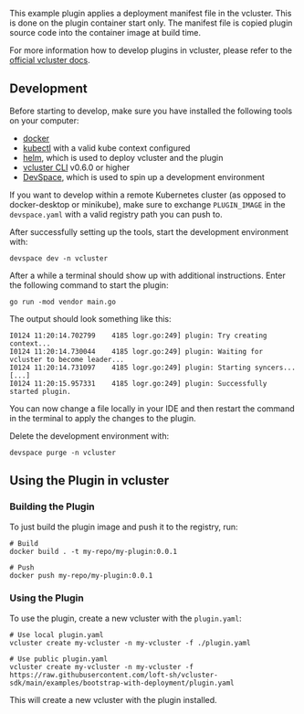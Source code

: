 This example plugin applies a deployment manifest file in the vcluster. This is done on the plugin container start only. The manifest file is copied plugin source code into the container image at build time.

For more information how to develop plugins in vcluster, please refer to the [official vcluster docs](https://www.vcluster.com/docs/what-are-virtual-clusters).

## Development

Before starting to develop, make sure you have installed the following tools on your computer:
- [docker](https://docs.docker.com/)
- [kubectl](https://kubernetes.io/docs/tasks/tools/) with a valid kube context configured
- [helm](https://helm.sh/docs/intro/install/), which is used to deploy vcluster and the plugin
- [vcluster CLI](https://www.vcluster.com/docs/getting-started/setup) v0.6.0 or higher
- [DevSpace](https://devspace.sh/cli/docs/quickstart), which is used to spin up a development environment

If you want to develop within a remote Kubernetes cluster (as opposed to docker-desktop or minikube), make sure to exchange `PLUGIN_IMAGE` in the `devspace.yaml` with a valid registry path you can push to.

After successfully setting up the tools, start the development environment with:
```
devspace dev -n vcluster
```

After a while a terminal should show up with additional instructions. Enter the following command to start the plugin:
```
go run -mod vendor main.go
```

The output should look something like this:
```
I0124 11:20:14.702799    4185 logr.go:249] plugin: Try creating context...
I0124 11:20:14.730044    4185 logr.go:249] plugin: Waiting for vcluster to become leader...
I0124 11:20:14.731097    4185 logr.go:249] plugin: Starting syncers...
[...]
I0124 11:20:15.957331    4185 logr.go:249] plugin: Successfully started plugin.
```

You can now change a file locally in your IDE and then restart the command in the terminal to apply the changes to the plugin.

Delete the development environment with:
```
devspace purge -n vcluster
```

## Using the Plugin in vcluster

### Building the Plugin
To just build the plugin image and push it to the registry, run:
```
# Build
docker build . -t my-repo/my-plugin:0.0.1

# Push
docker push my-repo/my-plugin:0.0.1
```

### Using the Plugin

To use the plugin, create a new vcluster with the `plugin.yaml`:

```
# Use local plugin.yaml
vcluster create my-vcluster -n my-vcluster -f ./plugin.yaml

# Use public plugin.yaml
vcluster create my-vcluster -n my-vcluster -f https://raw.githubusercontent.com/loft-sh/vcluster-sdk/main/examples/bootstrap-with-deployment/plugin.yaml
```

This will create a new vcluster with the plugin installed.

